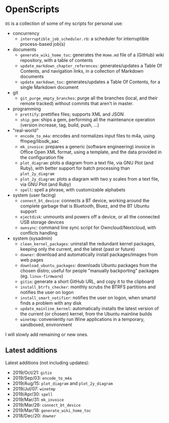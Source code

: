 # OpenScripts #

`OS` is a collection of some of my scripts for personal use:

- concurrency
  - `interruptible_job_scheduler.rb`: a scheduler for interruptible process-based job(s)
- documents
  - `generate_wiki_home_toc`: generates the `Home.md` file of a (GitHub) wiki repository, with a table of contents
  - `update_markdown_chapter_references`: generates/updates a Table Of Contents, and navigation links, in a collection of Markdown documents
  - `update_markdown_toc`: generates/updates a Table Of Contents, for a single Markdown document
- git
  - `git_purge_empty_branches`: purge all the branches (local, and their remote tracked) without commits that aren't in master.
- programming
  - `prettify`: prettifies files; supports XML and JSON
  - `ship_gem`: ships a gem, performing all the maintenance operation (version increase, tag, build, push, ...)
- "real-world"
  - `encode_to_m4a`: encodes and normalizes input files to m4a, using ffmpeg/libsdk_aac
  - `mk_invoice`: prepares a generic (software engineering) invoice in Office Open XML format, using a template, and the data provided in the configuration file
  - `plot_diagram`: plots a diagram from a text file, via GNU Plot (and Ruby),  with better support for batch processing than `plot_2y_diagram`
  - `plot_2y_diagram`: plots a diagram with two y scales from a text file, via GNU Plot (and Ruby)
  - `spell`: spell a phrase, with customizable alphabets
- system (user facing)
  - `connect_bt_device`: connects a BT device, working around the complete garbage that is Bluetooth, Bluez, and the BT Ubuntu support
  - `ejectdisk`: unmounts and powers off a device, or all the connected USB storage devices
  - `ownsync`: command line sync script for Owncloud/Nextcloud, with conflicts handling
- system (sysadmin)
  - `clean_kernel_packages`: uninstall the redundant kernel packages, keeping only the current, and the latest (past or future)
  - `downer`: download and automatically install packages/images from web pages
  - `download_ubuntu_packages`: downloads Ubuntu packages from the chosen distro; useful for people "manually backporting" packages (eg. `linux-firmware`)
  - `gitio`: generate a short GitHub URL, and copy it to the clipboard
  - `install_btrfs_checker`: monthly scrubs the BTRFS partitions and notifies the user on logon
  - `install_smart_notifier`: notifies the user on logon, when smartd finds a problem with any disk
  - `update_mainline_kernel`: automatically installs the latest version of the current (or chosen) kernel, from the Ubuntu mainline builds
  - `winetmp`: conveniently run Wine applications in a temporary, sandboxed, environment

I will slowly add remaining or new ones.

## Latest additions

Latest additions (not including updates):

- 2019/Oct/21: `gitio`
- 2019/Sep/03: `encode_to_m4a`
- 2019/Aug/15: `plot_diagram` and `plot_2y_diagram`
- 2019/Jul/07: `winetmp`
- 2019/Apr/30: `spell`
- 2019/Mar/31: `mk_invoice`
- 2019/Mar/26: `connect_bt_device`
- 2019/Mar/18: `generate_wiki_home_toc`
- 2018/Dec/20: `downer`
